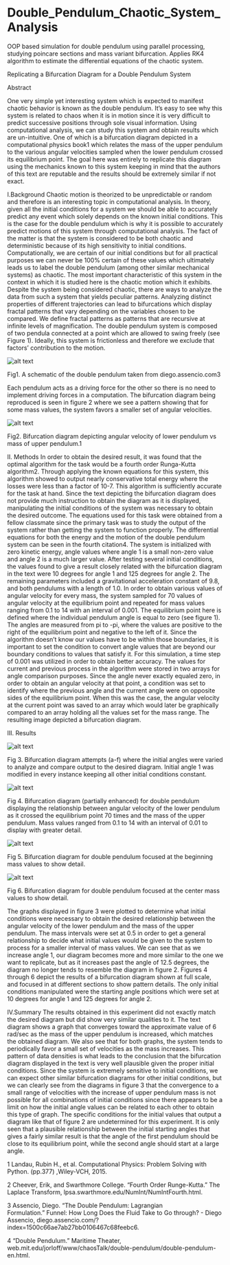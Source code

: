 # Double_Pendulum_Chaotic_System_Analysis
OOP based simulation for double pendulum using parallel processing, studying poincare sections and mass variant bifurcation. Applies RK4 algorithm to estimate the differential equations of the chaotic system.

Replicating a Bifurcation Diagram for a Double Pendulum System

Abstract
	
One very simple yet interesting system which is expected to manifest chaotic behavior is known as the double pendulum. It’s easy to see why this system is related to chaos when it is in motion since it is very difficult to predict successive positions through sole visual information. Using computational analysis, we can study this system and obtain results which are un-intuitive. One of which is a bifurcation diagram depicted in a computational physics book1 which relates the mass of the upper pendulum to the various angular velocities sampled when the lower pendulum crossed its equilibrium point. The goal here was entirely to replicate this diagram using the mechanics known to this system keeping in mind that the authors of this text are reputable and the results should be extremely similar if not exact.

I.Background
	Chaotic motion is theorized to be unpredictable or random and therefore is an interesting topic in computational analysis. In theory, given all the initial conditions for a system we should be able to accurately predict any event which solely depends on the known initial conditions. This is the case for the double pendulum which is why it is possible to accurately predict motions of this system through computational analysis. The fact of the matter is that the system is considered to be both chaotic and deterministic because of its high sensitivity to initial conditions. Computationally, we are certain of our initial conditions but for all practical purposes we can never be 100% certain of these values which ultimately leads us to label the double pendulum (among other similar mechanical systems) as chaotic. 
The most important characteristic of this system in the context in which it is studied here is the chaotic motion which it exhibits. Despite the system being considered chaotic, there are ways to analyze the data from such a system that yields peculiar patterns. Analyzing distinct properties of different trajectories can lead to bifurcations which display fractal patterns that vary depending on the variables chosen to be compared. We define fractal patterns as patterns that are recursive at infinite levels of magnification. 
The double pendulum system is composed of two pendula connected at a point which are allowed to swing freely (see Figure 1). Ideally, this system is frictionless and therefore we exclude that factors’ contribution to the motion. 

![alt text](https://github.com/jp-abejar/Double_Pendulum_Chaotic_System_Analysis/blob/main/Img/dp_diagram.png?raw=true)

Fig1. A schematic of the double pendulum taken from diego.assencio.com3

Each pendulum acts as a driving force for the other so there is no need to implement driving forces in a computation. The bifurcation diagram being reproduced is seen in figure 2 where we see a pattern showing that for some mass values, the system favors a smaller set of angular velocities.



![alt text](https://github.com/jp-abejar/Double_Pendulum_Chaotic_System_Analysis/blob/main/Img/thtbif.png?raw=true)

Fig2. Bifurcation diagram depicting angular velocity of lower pendulum vs mass of upper pendulum.1




II. Methods
	In order to obtain the desired result, it was found that the optimal algorithm for the task would be a fourth order Runga-Kutta algorithm2. Through applying the known equations for this system, this algorithm showed to output nearly conservative total energy where the losses were less than a factor of 10-7. This algorithm is sufficiently accurate for the task at hand.  Since the text depicting the bifurcation diagram does not provide much instruction to obtain the diagram as it is displayed, manipulating the initial conditions of the system was necessary to obtain the desired outcome. The equations used for this task were obtained from a fellow classmate since the primary task was to study the output of the system rather than getting the system to function properly. The differential equations for both the energy and the motion of the double pendulum system can be seen in the fourth citation4. 
The system is initialized with zero kinetic energy, angle values where angle 1 is a small non-zero value and angle 2 is a much larger value. After testing several initial conditions, the values found to give a result closely related with the bifurcation diagram in the text were 10 degrees for angle 1 and 125 degrees for angle 2. The remaining parameters included a gravitational acceleration constant of 9.8, and both pendulums with a length of 1.0. In order to obtain various values of angular velocity for every mass, the system sampled for 70 values of angular velocity at the equilibrium point and repeated for mass values ranging from 0.1 to 14 with an interval of 0.001.  The equilibrium point here is defined where the individual pendulum angle is equal to zero (see figure 1). The angles are measured from pi to -pi, where the values are positive to the right of the equilibrium point and negative to the left of it. Since the algorithm doesn’t know our values have to be within those boundaries, it is important to set the condition to convert angle values that are beyond our boundary conditions to values that satisfy it. For this simulation, a time step of 0.001 was utilized in order to obtain better accuracy. The values for current and previous process in the algorithm were stored in two arrays for angle comparison purposes. Since the angle never exactly equaled zero, in order to obtain an angular velocity at that point, a condition was set to identify where the previous angle and the current angle were on opposite sides of the equilibrium point. When this was the case, the angular velocity at the current point was saved to an array which would later be graphically compared to an array holding all the values set for the mass range. The resulting image depicted a bifurcation diagram. 











III. Results




![alt text](https://github.com/jp-abejar/Double_Pendulum_Chaotic_System_Analysis/blob/main/Img/bifmult.png?raw=true)

Fig 3. Bifurcation diagram attempts (a-f) where the initial angles were varied to analyze and compare output to the desired diagram. Initial angle 1 was modified in every instance keeping all other initial conditions constant. 


![alt text](https://github.com/jp-abejar/Double_Pendulum_Chaotic_System_Analysis/blob/main/Img/bif.png?raw=true)

Fig 4. Bifurcation diagram (partially enhanced) for double pendulum displaying the relationship between angular velocity of the lower pendulum as it crossed the equilibrium point 70 times and the mass of the upper pendulum. Mass values ranged from 0.1 to 14 with an interval of 0.01 to display with greater detail.

![alt text](https://github.com/jp-abejar/Double_Pendulum_Chaotic_System_Analysis/blob/main/Img/bif2.png?raw=true)

Fig 5. Bifurcation diagram for double pendulum focused at the beginning mass values to show detail.


![alt text](https://github.com/jp-abejar/Double_Pendulum_Chaotic_System_Analysis/blob/main/Img/bif3.png?raw=true)

Fig 6. Bifurcation diagram for double pendulum focused at the center mass values to show detail.

The graphs displayed in figure 3 were plotted to determine what initial conditions were necessary to obtain the desired relationship between the angular velocity of the lower pendulum and the mass of the upper pendulum. The mass intervals were set at 0.5 in order to get a general relationship to decide what initial values would be given to the system to process for a smaller interval of mass values. We can see that as we increase angle 1, our diagram becomes more and more similar to the one we want to replicate, but as it increases past the angle of 12.5 degrees, the diagram no longer tends to resemble the diagram in figure 2. Figures 4 through 6 depict the results of a bifurcation diagram shown at full scale, and focused in at different sections to show pattern details. The only initial conditions manipulated were the starting angle positions which were set at 10 degrees for angle 1 and 125 degrees for angle 2. 



IV.Summary
	The results obtained in this experiment did not exactly match the desired diagram but did show very similar qualities to it. The text diagram shows a graph that converges toward the approximate value of 6 rad/sec as the mass of the upper pendulum is increased, which matches the obtained diagram. We also see that for both graphs, the system tends to periodically favor a small set of velocities as the mass increases. This pattern of data densities is what leads to the conclusion that the bifurcation diagram displayed in the text is very well plausible given the proper initial conditions. Since the system is extremely sensitive to initial conditions, we can expect other similar bifurcation diagrams for other initial conditions, but we can clearly see from the diagrams in figure 3 that the convergence to a small range of velocities with the increase of upper pendulum mass is not possible for all combinations of initial conditions since there appears to be a limit on how the initial angle values can be related to each other to obtain this type of graph. The specific conditions for the initial values that output a diagram like that of figure 2 are undetermined for this experiment. It is only seen that a plausible relationship between the initial starting angles that gives a fairly similar result is that the angle of the first pendulum should be close to its equilibrium point, while the second angle should start at a large angle.





1 Landau, Rubin H., et al. Computational Physics: Problem Solving with Python. (pp.377) ,Wiley-VCH, 2015.

2 Cheever, Erik, and Swarthmore College. “Fourth Order Runge-Kutta.” The Laplace Transform, lpsa.swarthmore.edu/NumInt/NumIntFourth.html.

3 Assencio, Diego. “The Double Pendulum: Lagrangian Formulation.” Funnel: How Long Does the Fluid Take to Go through? - Diego Assencio, diego.assencio.com/?index=1500c66ae7ab27bb0106467c68feebc6.


4 “Double Pendulum.” Maritime Theater, web.mit.edu/jorloff/www/chaosTalk/double-pendulum/double-pendulum-en.html.

